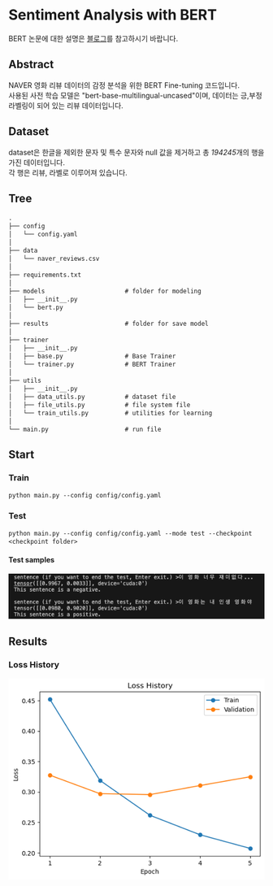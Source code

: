 # Sentiment Analysis with BERT

BERT 논문에 대한 설명은 [블로그](https://velog.io/@khs0415p/paper-BERT)를 참고하시기 바랍니다.

## Abstract

NAVER 영화 리뷰 데이터의 감정 분석을 위한 BERT Fine-tuning 코드입니다.  
사용된 사전 학습 모델은 "bert-base-multilingual-uncased"이며, 데이터는 긍,부정 라벨링이 되어 있는 리뷰 데이터입니다.

## Dataset

dataset은 한글을 제외한 문자 및 특수 문자와 null 값을 제거하고 총 *194245*개의 행을 가진 데이터입니다.  
각 행은 리뷰, 라벨로 이루어져 있습니다.

## Tree

```
.
├── config
│   └── config.yaml
│
├── data
│   └── naver_reviews.csv
│
├── requirements.txt
│
├── models                      # folder for modeling
│   ├── __init__.py
│   └── bert.py
│
├── results                     # folder for save model
│
├── trainer
│   ├── __init__.py
│   ├── base.py                 # Base Trainer
│   └── trainer.py              # BERT Trainer
│
├── utils
│   ├── __init__.py
│   ├── data_utils.py           # dataset file
│   ├── file_utils.py           # file system file
│   └── train_utils.py          # utilities for learning
│
└── main.py                     # run file
```

## Start

### Train
```
python main.py --config config/config.yaml
```

### Test
```
python main.py --config config/config.yaml --mode test --checkpoint <checkpoint folder>
```

#### Test samples
<img src="assets/test.png" >

## Results

### Loss History

<img src="assets/result.png" >


